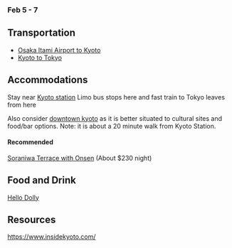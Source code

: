 ### Feb 5 - 7

## Transportation

- [Osaka Itami Airport to Kyoto](https://en.japantravel.com/article/osaka-itami-to-kyoto-the-easy-way/603)
- [Kyoto to Tokyo](https://tokyocheapo.com/travel/tokyo-to-kyoto-fastest-cheapest-ways/)

## Accommodations

Stay near [Kyoto station](https://www.kyotostation.com/) Limo bus stops here and fast train to Tokyo leaves from here

Also consider [downtown kyoto](https://www.insidekyoto.com/downtown-kyoto) as it is better situated to cultural sites and food/bar options.  Note: it is about a 20 minute walk from Kyoto Station.

#### Recommended

[Soraniwa Terrace with Onsen](https://soraniwa-hotel.jp/en/) (About $230 night)

## Food and Drink

[Hello Dolly](https://sharing-kyoto.com/eat_hello-dolly)

## Resources

https://www.insidekyoto.com/